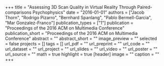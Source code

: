 +++
title = "Assessing 3D Scan Quality in Virtual Reality Through Paired-comparisons Psychophysics"
date = "2016-01-01"
authors = ["Jacob Thorn", "Rodrigo Pizarro", "Bernhard Spanlang", "Pablo Bermell-Garcia", "Mar Gonzalez-Franco"]
publication_types = ["1"]
publication = "Proceedings of the 2016 ACM on Multimedia Conference"
publication_short = "Proceedings of the 2016 ACM on Multimedia Conference"
abstract = ""
abstract_short = ""
image_preview = ""
selected = false
projects = []
tags = []
url_pdf = ""
url_preprint = ""
url_code = ""
url_dataset = ""
url_project = ""
url_slides = ""
url_video = ""
url_poster = ""
url_source = ""
math = true
highlight = true
[header]
image = ""
caption = ""
+++
